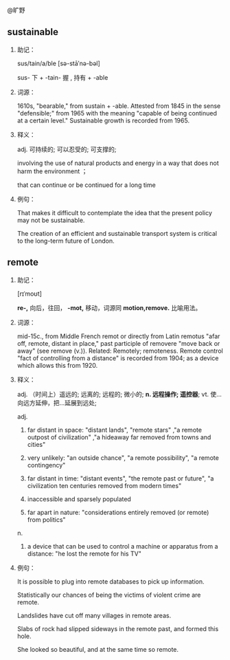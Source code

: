 @旷野

## sustainable

1. 助记： 

   sus/tain/a/ble  [sə-stā′nə-bəl]

   sus- 下 + -tain- 握 , 持有 + -able

2. 词源：

   1610s, "bearable," from sustain + -able. Attested from 1845 in the sense "defensible;" from 1965 with the meaning "capable of being continued at a certain level." Sustainable growth is recorded from 1965. 

3. 释义：

   adj.  可持续的; 可以忍受的; 可支撑的; 

   involving the use of natural products and energy in a way that does not harm the environment ；

   that can continue or be continued for a long time

4. 例句：

   That makes it difficult to contemplate the idea that the present policy may not be sustainable.

   The creation of an efficient and sustainable transport system is critical to the long-term future of London.

## remote

1. 助记：

   [rɪˈmoʊt] 

   **re-,** 向后，往回， **-mot,** 移动，词源同 **motion,remove.** 比喻用法。 

2. 词源：

   mid-15c., from Middle French remot or directly from Latin remotus "afar off, remote, distant in place," past participle of removere "move back or away" (see remove (v.)). Related: Remotely; remoteness. Remote control "fact of controlling from a distance" is recorded from 1904; as a device which allows this from 1920.

3. 释义：

   adj.  （时间上）遥远的; 远离的; 远程的; 微小的; **n.  远程操作; 遥控器**; vt.  使…向远方延伸，把…延展到远处;

   adj.

   1. far distant in space: "distant lands", "remote stars" ,"a remote outpost of civilization" ,"a hideaway far removed from towns and cities"

   2. very unlikely: "an outside chance", "a remote possibility", "a remote contingency"

   3. far distant in time: "distant events", "the remote past or future", "a civilization ten centuries removed from modern times"

   4. inaccessible and sparsely populated
   5. far apart in nature: "considerations entirely removed (or remote) from politics"

   n.

   1. a device that can be used to control a machine or apparatus from a distance: "he lost the remote for his TV"

4. 例句：

    It is possible to plug into remote databases to pick up information. 

   Statistically our chances of being the victims of violent crime are remote.

   Landslides have cut off many villages in remote areas. 

   Slabs of rock had slipped sideways in the remote past, and formed this hole. 

   She looked so beautiful, and at the same time so remote.

